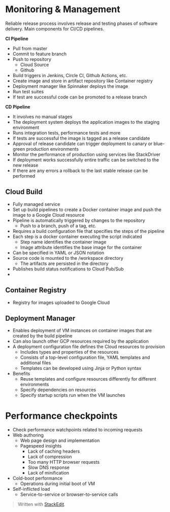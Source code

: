 # Monitoring & Management

Reliable release process involves release and testing phases of software delivery. Main components for CI/CD pipelines.

**CI Pipeline**
- Pull from master
- Commit to feature branch
- Push to repository
	- Cloud Source
	- Github
- Build triggers in Jenkins, Circle CI, Github Actions, etc.
- Create image and store in artifact repository like Container registry
- Deployment manager like Spinnaker deploys the image
- Run test suites 
- If test are successful code can be promoted to a release branch

**CD Pipeline**
- It involves no manual stages
- The deployment system deploys the application images to the staging environment
- Runs integration tests, performance tests and more
- If tests are successful the image is tagged as a release candidate
- Approval of release candidate can trigger deployment to canary or blue-green production environments
- Monitor the performance of production using services like StackDriver
- If deployment works successfully entire traffic can be switched to the new release
- If there are any errors a rollback to the last stable release can be performed

##  Cloud Build
- Fully managed service
- Set up build pipelines to create a Docker container image and push the image to a Google Cloud resource
- Pipeline is automatically triggered by changes to the repository
	- Push to a branch, push of a tag, etc.
- Requires a build configuration file that specifies the steps of the pipeline
- Each step is a docker container executing the script indicated
	- Step name identifies the container image
	- Image attribute identifies the base image for the container
- Can be specified in YAML or JSON notation
- Source code is mounted to the /workspace directory
	- The artifacts are persisted in the directory
- Publishes build status notifications to Cloud Pub/Sub
- 

## Container Registry
- Registry for images uploaded to Google Cloud


## Deployment Manager
- Enables deployment of VM instances on container images that are created by the build pipeline
- Can also launch other GCP resources required by the application
- A deployment configuration file defines the Cloud resources to provision
	- Includes types and properties of the resources
	- Consists of a top-level configuration file, YAML templates and additional files
	- Templates can be developed using Jinja or Python syntax
- Benefits
	- Reuse templates and configure resources differently for different environments 
	- Specify dependencies on resources
	- Specify startup scripts run when the VM launches

# Performance checkpoints

- Check performance watchpoints related to incoming requests
- Web authoring
	- Web page design and implementation
	- Pagespeed insights
		- Lack of caching headers
		- Lack of compression
		- Too many HTTP browser requests
		- Slow DNS response 
		- Lack of minification
- Cold-boot performance
	- Operations during initial boot of VM
- Self-inflicted load
	- Service-to-service or browser-to-service calls

> Written with [StackEdit](https://stackedit.io/).
<!--stackedit_data:
eyJoaXN0b3J5IjpbLTEzOTYzMTgwMTksMTg2OTE4OTk3MywtMT
U2MzI1MDc4OSwtMTQ2Njk1MTQxNSwtMTY0MDQyNTE4Nl19
-->